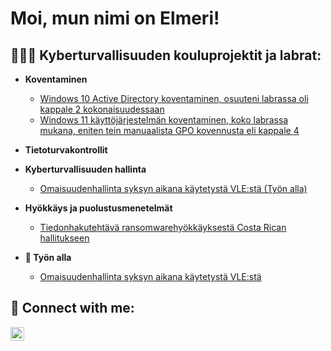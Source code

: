 <h1>Moi, mun nimi on Elmeri! <br/>

<h2>👨🏻‍💻 Kyberturvallisuuden kouluprojektit ja labrat:</h2>

- <b>Koventaminen</b>
  - [Windows 10 Active Directory koventaminen, osuuteni labrassa oli kappale 2 kokonaisuudessaan](https://github.com/elmerisoderholm/Windows10ADKoventaminen/blob/main/TTC6050_Ryhm%C3%A43_Lab1.pdf)
  - [Windows 11 käyttöjärjestelmän koventaminen, koko labrassa mukana, eniten tein manuaalista GPO kovennusta eli kappale 4](https://github.com/elmerisoderholm/Windows11Koventaminen/blob/main/TTC6050_Ryhm%C3%A43_Lab2.pdf)
  
- <b>Tietoturvakontrollit</b>
  

- <b>Kyberturvallisuuden hallinta</b>
  - [Omaisuudenhallinta syksyn aikana käytetystä VLE:stä (Työn alla)]()

- <b>Hyökkäys ja puolustusmenetelmät</b>
  - [Tiedonhakutehtävä ransomwarehyökkäyksestä Costa Rican hallitukseen](https://github.com/elmerisoderholm/Casestudy_Ransomware_Costa_Rica/blob/main/AA3979_s%C3%B6derholm_elmeri.pdf)


  
  
- <b>🔭 Työn alla</b>
  - [Omaisuudenhallinta syksyn aikana käytetystä VLE:stä]()
<h2> 🤳 Connect with me:</h2>

[<img align="left" alt="ElmeriSoderholm | LinkedIn" width="22px" src="https://cdn.jsdelivr.net/npm/simple-icons@v3/icons/linkedin.svg" />][linkedin]


[linkedin]: https://www.linkedin.com/in/elmeri-s%C3%B6derholm-39b605203/

<!--
**elmerisoderholm/elmerisoderholm** is a ✨ _special_ ✨ repository because its `README.md` (this file) appears on your GitHub profile.

Here are some ideas to get you started:

- 🔭 I’m currently working on ...
- 🌱 I’m currently learning ...
- 👯 I’m looking to collaborate on ...
- 🤔 I’m looking for help with ...
- 💬 Ask me about ...
- 📫 How to reach me: ...
- 😄 Pronouns: ...
- ⚡ Fun fact: ...
-->

